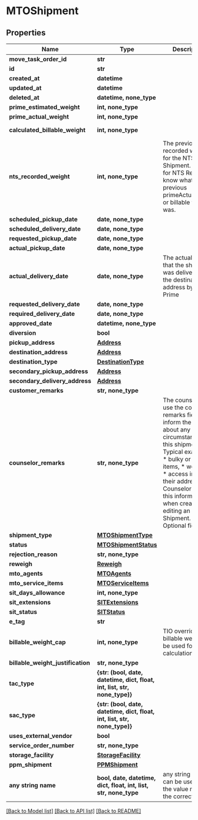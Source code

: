 # MTOShipment


## Properties
Name | Type | Description | Notes
------------ | ------------- | ------------- | -------------
**move_task_order_id** | **str** |  | [optional] 
**id** | **str** |  | [optional] 
**created_at** | **datetime** |  | [optional] 
**updated_at** | **datetime** |  | [optional] 
**deleted_at** | **datetime, none_type** |  | [optional] 
**prime_estimated_weight** | **int, none_type** |  | [optional] 
**prime_actual_weight** | **int, none_type** |  | [optional] 
**calculated_billable_weight** | **int, none_type** |  | [optional] [readonly] 
**nts_recorded_weight** | **int, none_type** | The previously recorded weight for the NTS Shipment. Used for NTS Release to know what the previous primeActualWeight or billable weight was. | [optional] 
**scheduled_pickup_date** | **date, none_type** |  | [optional] 
**scheduled_delivery_date** | **date, none_type** |  | [optional] 
**requested_pickup_date** | **date, none_type** |  | [optional] 
**actual_pickup_date** | **date, none_type** |  | [optional] 
**actual_delivery_date** | **date, none_type** | The actual date that the shipment was delivered to the destination address by the Prime | [optional] 
**requested_delivery_date** | **date, none_type** |  | [optional] 
**required_delivery_date** | **date, none_type** |  | [optional] 
**approved_date** | **datetime, none_type** |  | [optional] 
**diversion** | **bool** |  | [optional] 
**pickup_address** | [**Address**](Address.md) |  | [optional] 
**destination_address** | [**Address**](Address.md) |  | [optional] 
**destination_type** | [**DestinationType**](DestinationType.md) |  | [optional] 
**secondary_pickup_address** | [**Address**](Address.md) |  | [optional] 
**secondary_delivery_address** | [**Address**](Address.md) |  | [optional] 
**customer_remarks** | **str, none_type** |  | [optional] 
**counselor_remarks** | **str, none_type** | The counselor can use the counselor remarks field to inform the movers about any special circumstances for this shipment. Typical examples:   * bulky or fragile items,   * weapons,   * access info for their address. Counselors enters this information when creating or editing an MTO Shipment. Optional field.  | [optional] 
**shipment_type** | [**MTOShipmentType**](MTOShipmentType.md) |  | [optional] 
**status** | [**MTOShipmentStatus**](MTOShipmentStatus.md) |  | [optional] 
**rejection_reason** | **str, none_type** |  | [optional] 
**reweigh** | [**Reweigh**](Reweigh.md) |  | [optional] 
**mto_agents** | [**MTOAgents**](MTOAgents.md) |  | [optional] 
**mto_service_items** | [**MTOServiceItems**](MTOServiceItems.md) |  | [optional] 
**sit_days_allowance** | **int, none_type** |  | [optional] 
**sit_extensions** | [**SITExtensions**](SITExtensions.md) |  | [optional] 
**sit_status** | [**SITStatus**](SITStatus.md) |  | [optional] 
**e_tag** | **str** |  | [optional] 
**billable_weight_cap** | **int, none_type** | TIO override billable weight to be used for calculations | [optional] 
**billable_weight_justification** | **str, none_type** |  | [optional] 
**tac_type** | **{str: (bool, date, datetime, dict, float, int, list, str, none_type)}** |  | [optional] 
**sac_type** | **{str: (bool, date, datetime, dict, float, int, list, str, none_type)}** |  | [optional] 
**uses_external_vendor** | **bool** |  | [optional] 
**service_order_number** | **str, none_type** |  | [optional] 
**storage_facility** | [**StorageFacility**](StorageFacility.md) |  | [optional] 
**ppm_shipment** | [**PPMShipment**](PPMShipment.md) |  | [optional] 
**any string name** | **bool, date, datetime, dict, float, int, list, str, none_type** | any string name can be used but the value must be the correct type | [optional]

[[Back to Model list]](../README.md#documentation-for-models) [[Back to API list]](../README.md#documentation-for-api-endpoints) [[Back to README]](../README.md)


